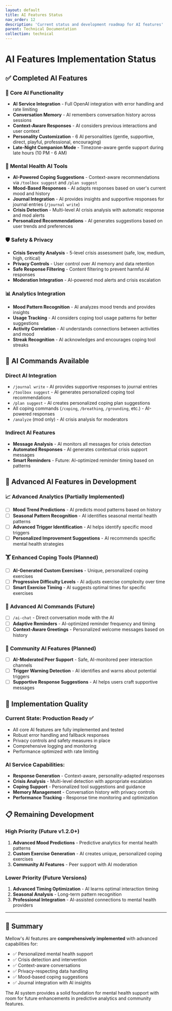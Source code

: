 ```yaml
---
layout: default
title: AI Features Status
nav_order: 12
description: 'Current status and development roadmap for AI features'
parent: Technical Documentation
collection: technical
---
```


# AI Features Implementation Status

## ✅ **Completed AI Features**

### 🧠 **Core AI Functionality**

-   **AI Service Integration** - Full OpenAI integration with error handling and rate limiting
-   **Conversation Memory** - AI remembers conversation history across sessions
-   **Context-Aware Responses** - AI considers previous interactions and user context
-   **Personality Customization** - 6 AI personalities (gentle, supportive, direct, playful, professional, encouraging)
-   **Late-Night Companion Mode** - Timezone-aware gentle support during late hours (10 PM - 6 AM)

### 🧘 **Mental Health AI Tools**

-   **AI-Powered Coping Suggestions** - Context-aware recommendations via `/toolbox suggest` and `/plan suggest`
-   **Mood-Based Responses** - AI adapts responses based on user's current mood and history
-   **Journal Integration** - AI provides insights and supportive responses for journal entries (`/journal write`)
-   **Crisis Detection** - Multi-level AI crisis analysis with automatic response and mod alerts
-   **Personalized Recommendations** - AI generates suggestions based on user trends and preferences

### 🛡️ **Safety & Privacy**

-   **Crisis Severity Analysis** - 5-level crisis assessment (safe, low, medium, high, critical)
-   **Privacy Controls** - User control over AI memory and data retention
-   **Safe Response Filtering** - Content filtering to prevent harmful AI responses
-   **Moderation Integration** - AI-powered mod alerts and crisis escalation

### 📊 **Analytics Integration**

-   **Mood Pattern Recognition** - AI analyzes mood trends and provides insights
-   **Usage Tracking** - AI considers coping tool usage patterns for better suggestions
-   **Activity Correlation** - AI understands connections between activities and mood
-   **Streak Recognition** - AI acknowledges and encourages coping tool streaks

## 🧪 **AI Commands Available**

### Direct AI Integration

-   `/journal write` - AI provides supportive responses to journal entries
-   `/toolbox suggest` - AI generates personalized coping tool recommendations
-   `/plan suggest` - AI creates personalized coping plan suggestions
-   All coping commands (`/coping`, `/breathing`, `/grounding`, etc.) - AI-powered responses
-   `/analyze` (mod only) - AI crisis analysis for moderators

### Indirect AI Features

-   **Message Analysis** - AI monitors all messages for crisis detection
-   **Automated Responses** - AI generates contextual crisis support messages
-   **Smart Reminders** - Future: AI-optimized reminder timing based on patterns

## 🔬 **Advanced AI Features in Development**

### 📈 **Advanced Analytics** (Partially Implemented)

-   [ ] **Mood Trend Predictions** - AI predicts mood patterns based on history
-   [ ] **Seasonal Pattern Recognition** - AI identifies seasonal mental health patterns
-   [ ] **Advanced Trigger Identification** - AI helps identify specific mood triggers
-   [ ] **Personalized Improvement Suggestions** - AI recommends specific mental health strategies

### 🏋️ **Enhanced Coping Tools** (Planned)

-   [ ] **AI-Generated Custom Exercises** - Unique, personalized coping exercises
-   [ ] **Progressive Difficulty Levels** - AI adjusts exercise complexity over time
-   [ ] **Smart Exercise Timing** - AI suggests optimal times for specific exercises

### 🤖 **Advanced AI Commands** (Future)

-   [ ] `/ai-chat` - Direct conversation mode with the AI
-   [ ] **Adaptive Reminders** - AI-optimized reminder frequency and timing
-   [ ] **Context-Aware Greetings** - Personalized welcome messages based on history

### 👥 **Community AI Features** (Planned)

-   [ ] **AI-Moderated Peer Support** - Safe, AI-monitored peer interaction channels
-   [ ] **Trigger Warning Detection** - AI identifies and warns about potential triggers
-   [ ] **Supportive Response Suggestions** - AI helps users craft supportive messages

## 🎯 **Implementation Quality**

### Current State: **Production Ready** ✅

-   All core AI features are fully implemented and tested
-   Robust error handling and fallback responses
-   Privacy controls and safety measures in place
-   Comprehensive logging and monitoring
-   Performance optimized with rate limiting

### AI Service Capabilities:

-   **Response Generation** - Context-aware, personality-adapted responses
-   **Crisis Analysis** - Multi-level detection with appropriate escalation
-   **Coping Support** - Personalized tool suggestions and guidance
-   **Memory Management** - Conversation history with privacy controls
-   **Performance Tracking** - Response time monitoring and optimization

## 📋 **Remaining Development**

### High Priority (Future v1.2.0+)

1. **Advanced Mood Predictions** - Predictive analytics for mental health patterns
2. **Custom Exercise Generation** - AI creates unique, personalized coping exercises
3. **Community AI Features** - Peer support with AI moderation

### Lower Priority (Future Versions)

1. **Advanced Timing Optimization** - AI learns optimal interaction timing
2. **Seasonal Analysis** - Long-term pattern recognition
3. **Professional Integration** - AI-assisted connections to mental health providers

---

## 🎉 **Summary**

Mellow's AI features are **comprehensively implemented** with advanced capabilities for:

-   ✅ Personalized mental health support
-   ✅ Crisis detection and intervention
-   ✅ Context-aware conversations
-   ✅ Privacy-respecting data handling
-   ✅ Mood-based coping suggestions
-   ✅ Journal integration with AI insights

The AI system provides a solid foundation for mental health support with room for future enhancements in predictive analytics and community features.
